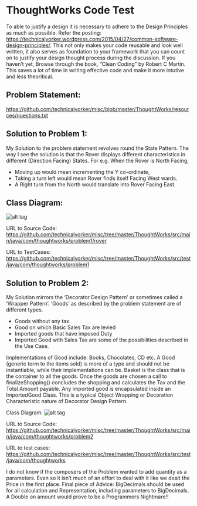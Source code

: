 ThoughtWorks Code Test
=======================
To able to justify a design it is necessary to adhere to the Design Principles as much as possible. Refer the posting: https://technicalyorker.wordpress.com/2015/04/27/common-software-design-principles/. This not only makes your code reusable and look well written, it also serves as foundation to your framework that you can count on to justify your design thought process during the discussion. If you haven’t yet, Browse through the book, “Clean Coding” by Robert C Martin. This saves a lot of time in writing effective code and make it more intutive and less theoritical.

Problem Statement:
------------------
https://github.com/technicalyorker/misc/blob/master/ThoughtWorks/resources/questions.txt

Solution to Problem 1: 
----------------------
My Solution to the problem statement revolves round the State Pattern. The way I see the solution is that the Rover displays different characteristics in different (Direction Facing) States.
For e.g. When the Rover is North Facing,
* Moving up would mean incrementing the Y co-ordinate,
* Taking a turn left would mean Rover finds itself Facing West wards.
* A Right turn from the North would translate into Rover Facing East.

Class Diagram:
------------------
![alt tag](https://github.com/technicalyorker/misc/blob/master/ThoughtWorks/resources/Problem1.png)

URL to Source Code:
https://github.com/technicalyorker/misc/tree/master/ThoughtWorks/src/main/java/com/thoughtworks/problem1/rover

URL to TestCases:
https://github.com/technicalyorker/misc/tree/master/ThoughtWorks/src/test/java/com/thoughtworks/problem1

Solution to Problem 2:
----------------------
My Solution mirrors the ‘Decorator Design Pattern’ or sometimes called a ‘Wrapper Pattern’. ‘Goods’ as described by the problem statement are of different types.
* Goods without any tax
* Good on which Basic Sales Tax are levied
* Imported goods that have imposed Duty
* Imported Good with Sales Tax
are some of the possibilities described in the Use Case.

Implementations of Good include: Books, Chocolates, CD etc.
A Good (generic term to the items sold) is more of a type and should not be instantiable, while their implementations can be.
Basket is the class that is the container to all the goods. Once the goods are chosen a call to finalizeShopping() concludes the shopping and calculates the Tax and the Total Amount payable.
Any imported good is encapsulated inside an ImportedGood Class. This is a typical Object Wrapping or Decoration Characteristic nature of Decorator Design Pattern.

Class Diagram:
![alt tag](https://github.com/technicalyorker/misc/blob/master/ThoughtWorks/resources/Problem2.png)

URL to Source Code:
https://github.com/technicalyorker/misc/tree/master/ThoughtWorks/src/main/java/com/thoughtworks/problem2

URL to test cases:
https://github.com/technicalyorker/misc/tree/master/ThoughtWorks/src/test/java/com/thoughtworks

I do not know if the composers of the Problem wanted to add quantity as a parameters. Even so it isn’t much of an effort to deal with it like we dealt the Price in the first place.
Final piece of Advice: BigDecimals should be used for all calculation and Representation, including parameters to BigDecimals. A Double on amount would prove to be a Programmers Nightmare!!
